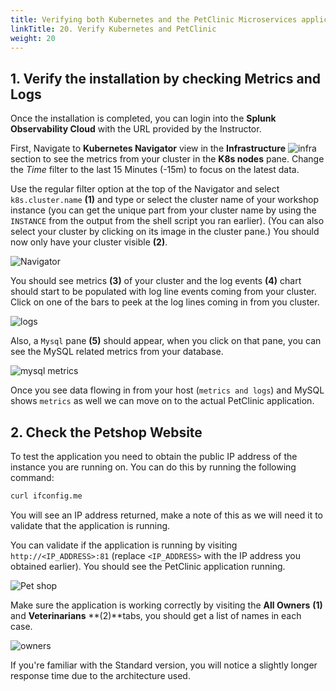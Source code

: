 ```yaml
---
title: Verifying both Kubernetes and the PetClinic Microservices application
linkTitle: 20. Verify Kubernetes and PetClinic
weight: 20
---
```


## 1. Verify the installation by checking Metrics and Logs

Once the installation is completed, you can login into the  **Splunk Observability Cloud** with the URL provided by the Instructor.

First, Navigate to **Kubernetes Navigator** view in the **Infrastructure** ![infra](../images/infra-icon.png?classes=inline&height=25px) section to see the metrics from your cluster in the **K8s nodes** pane. Change the *Time* filter to the last 15 Minutes (-15m) to focus on the latest data.

Use the regular filter option at the top of the Navigator and select `k8s.cluster.name` **(1)** and type or select the cluster name of your workshop instance (you can get the unique part from your cluster name by using the `INSTANCE` from the output from the shell script you ran earlier). (You can also select your cluster by clicking on its image in the cluster pane.)
You should now only have your cluster visible **(2)**.

![Navigator](../images/navigator.png)

You should see metrics **(3)** of your cluster and the log events **(4)** chart should start to be populated with log line events coming from your cluster. Click on one of the bars to peek at the log lines coming in from you cluster.

![logs](../images/k8s-peek-at-logs.png)

Also, a `Mysql` pane **(5)** should appear, when you click on that pane, you can see the MySQL related metrics from your database.

![mysql metrics](../images/mysql-metrics.png)

Once you see data flowing in from your host (`metrics and logs`) and MySQL shows `metrics` as well we can move on to the actual PetClinic application.
## 2. Check the Petshop Website

To test the application you need to obtain the public IP address of the instance you are running on. You can do this by running the following command:

```bash
curl ifconfig.me

```

You will see an IP address returned, make a note of this as we will need it to validate that the application is running.

You can validate if the application is running by visiting `http://<IP_ADDRESS>:81` (replace `<IP_ADDRESS>` with the IP address you obtained earlier). You should see the PetClinic application running.  

![Pet shop](../images/petclinic.png)

Make sure the application is working correctly by visiting the **All Owners** **(1)** and **Veterinarians**  **(2)**tabs, you should get a list of names in each case.

![owners](../images/pet-clininc-owners.png)

 If you're familiar with the Standard version, you will notice a slightly longer response time due to the architecture used.
